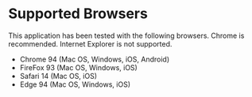 # Supported Browsers

This application has been tested with the following browsers. Chrome is recommended. Internet Explorer is not supported.

- Chrome 94 (Mac OS, Windows, iOS, Android)
- FireFox 93 (Mac OS, Windows, iOS)
- Safari 14 (Mac OS, iOS)
- Edge 94 (Mac OS, Windows, iOS)
